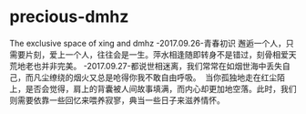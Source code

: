 # precious-dmhz
The exclusive space of xing and dmhz
-2017.09.26-青春初识  邂逅一个人，只需要片刻，爱上一个人，往往会是一生。萍水相逢随即转身不是错过，刻骨相爱天荒地老也并非完美。
-2017.09.27-都说世相迷离，我们常常在如烟世海中丢失自己，而凡尘缭绕的烟火又总是呛得你我不敢自由呼吸。  当你孤独地走在红尘陌上，是否会觉得，肩上的背囊被人间故事填满，而内心却更加地空落。此时，我们则需要依靠一些回忆来喂养寂寥，典当一些日子来滋养情怀。
